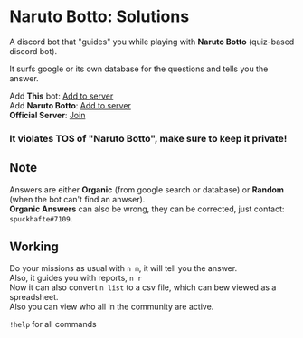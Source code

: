 # Naruto Botto: Solutions

A discord bot that "guides" you while playing with **Naruto Botto** (quiz-based discord bot).

It surfs google or its own database for the questions and tells you the answer.

Add **This** bot: [Add to server](https://discord.com/api/oauth2/authorize?client_id=964474872912822323&permissions=274877992000&scope=bot)<br>
Add **Naruto Botto**: [Add to server](https://bit.ly/3ddc8Nk)<br>
**Official Server**:  [Join](https://discord.gg/RPz3zbH5vw)

### It violates TOS of "Naruto Botto", make sure to keep it private!

## Note
Answers are either **Organic** (from google search or database) or **Random** (when the bot can't find an anwser).<br>
**Organic Answers** can also be wrong, they can be corrected, just contact: `spuckhafte#7109`.

## Working
Do your missions as usual with `n m`, it will tell you the answer.<br>
Also, it guides you with reports, `n r`<br>
Now it can also convert `n list` to a csv file, which can bew viewed as a spreadsheet.<br>
Also you can view who all in the community are active.<br>

`!help` for all commands
